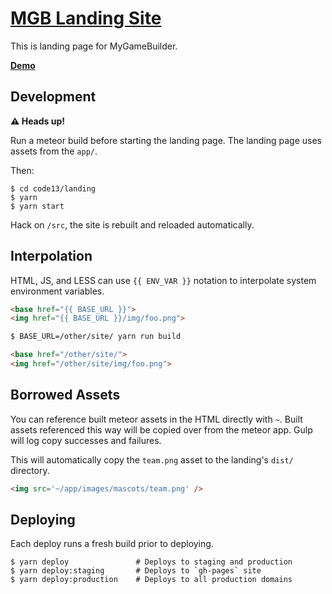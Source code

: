 # [MGB Landing Site][1]

This is landing page for MyGameBuilder.

**[Demo][1]**

## Development

**:warning: Heads up!**

Run a meteor build before starting the landing page. The landing page uses assets from the `app/`.

Then:

```
$ cd code13/landing
$ yarn
$ yarn start
```

Hack on `/src`, the site is rebuilt and reloaded automatically.

## Interpolation

HTML, JS, and LESS can use `{{ ENV_VAR }}` notation to interpolate system environment variables.

```html
<base href="{{ BASE_URL }}">
<img href="{{ BASE_URL }}/img/foo.png">
```
```bash
$ BASE_URL=/other/site/ yarn run build
```
```html
<base href="/other/site/">
<img href="/other/site/img/foo.png">
```

## Borrowed Assets

You can reference built meteor assets in the HTML directly with `~`.  Built assets referenced this way will be copied over from the meteor app.  Gulp will log copy successes and failures.

This will automatically copy the `team.png` asset to the landing's `dist/` directory.
```html
<img src='~/app/images/mascots/team.png' />
```

## Deploying

Each deploy runs a fresh build prior to deploying.

```
$ yarn deploy               # Deploys to staging and production
$ yarn deploy:staging       # Deploys to `gh-pages` site
$ yarn deploy:production    # Deploys to all production domains
```

[1]: https://devlapse.github.io/mgb/
